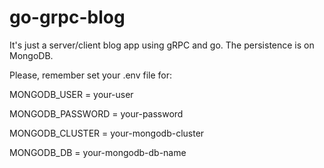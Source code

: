 # go-grpc-blog

It's just a server/client blog app using gRPC and go. The persistence is on MongoDB.

Please, remember set your .env file for:

MONGODB_USER = your-user

MONGODB_PASSWORD = your-password

MONGODB_CLUSTER = your-mongodb-cluster

MONGODB_DB = your-mongodb-db-name
